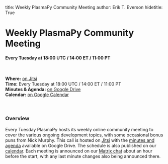 title: Weekly PlasmaPy Community Meeting
author: Erik T. Everson
hidetitle: True

[Jitsi]: https://meet.jit.si/plasmapy
[minutes and agenda]: https://drive.google.com/drive/folders/0ByPG8nie6fTPV1FQUEkzMTgtRTg?usp=sharing
[google calendar]: https://calendar.google.com/calendar?cid=bzVsb3ZkcW0zaWxsam00ZTlrMDd2cmw5bWdAZ3JvdXAuY2FsZW5kYXIuZ29vZ2xlLmNvbQ
[chat]: https://riot.im/app/#/room/#plasmapy:openastronomy.org

# Weekly PlasmaPy Community Meeting
#### Every Tuesday at 18:00 UTC / 14:00 ET / 11:00 PT
<br/>

**Where:** [on Jitsi][Jitsi] <br/>
**Time:** Every Tuesday at 18:00 UTC / 14:00 ET / 11:00 PT <br/>
**Minutes & Agenda:** [on Google Drive][minutes and agenda] <br/>
**Calendar:** [on Google Calendar][google calendar] <br/>
<br/><br/>

### Overview

Every Tuesday PlasmaPy hosts its weekly online community meeting to cover the various 
ongoing development topics, with some occasional bonus puns from Nick Murphy.
This call is hosted on [Jitsi] with the [minutes and agenda] available on Google Drive.
The schedule is also published on our [calendar][google calendar].  Each meeting 
is announced on our [Matrix chat][chat] about an hour before the start, with any last 
minute changes also being announced there.
